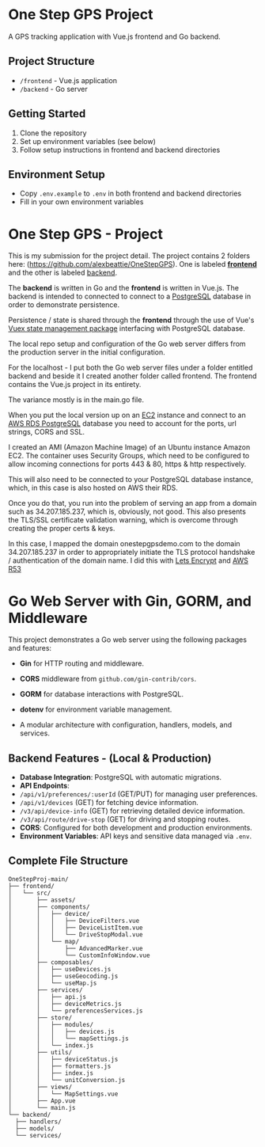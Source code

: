 # One Step GPS Project

A GPS tracking application with Vue.js frontend and Go backend.

## Project Structure
- `/frontend` - Vue.js application
- `/backend` - Go server

## Getting Started
1. Clone the repository
2. Set up environment variables (see below)
3. Follow setup instructions in frontend and backend directories

## Environment Setup
- Copy `.env.example` to `.env` in both frontend and backend directories
- Fill in your own environment variables

# One Step GPS - Project

This is my submission for the project detail. The project contains 2 folders here: (https://github.com/alexbeattie/OneStepGPS). One is labeled **[frontend](https://github.com/alexbeattie/OneStepGPS/tree/main/frontend)** and the other is labeled [backend](https://github.com/alexbeattie/OneStepGPS/tree/main/backend).

The **backend** is written in Go and the **frontend** is written in Vue.js. The backend is intended to connected to connect to a [PostgreSQL](https://www.postgresql.org/) database in order to demonstrate persistence. 

Persistence / state is shared through the **frontend** through the use of Vue's [Vuex state management package](https://vuex.vuejs.org/installation.html) interfacing with PostgreSQL database.

The local repo setup and configuration of the Go web server differs from the production server in the initial configuration. 

For the localhost - I put both the Go web server files under a folder entitled backend and beside it I created another folder called frontend. The frontend contains the Vue.js project in its entirety.

The variance mostly is in the main.go file. 

When you put the local version up on an [EC2](https://aws.amazon.com/pm/ec2/) instance and connect to an [AWS RDS PostgreSQL](https://aws.amazon.com/free/database/) database you need to account for the ports, url strings, CORS and SSL. 

I created an AMI (Amazon Machine Image) of an Ubuntu instance Amazon EC2. The container uses Security Groups, which need to be configured to allow incoming connections for ports 443 & 80, https & http respectively. 

This will also need to be connected to your PostgreSQL database instance, which, in this case is also hosted on AWS their RDS.

Once you do that, you run into the problem of serving an app from a domain such as 34.207.185.237, which is, obviously, not good. This also presents the TLS/SSL certificate validation warning, which is overcome through creating the proper certs & keys.

In this case, I mapped the domain onestepgpsdemo.com to the domain 34.207.185.237 in order to appropriately initiate the TLS protocol handshake / authentication of the domain name.  I did this with [Lets Encrypt](https://letsencrypt.org) and [AWS R53](https://aws.amazon.com/route53/)

# Go Web Server with Gin, GORM, and Middleware
 

This project demonstrates a Go web server using the following packages and features:

-  **Gin** for HTTP routing and middleware.
-  **CORS** middleware from `github.com/gin-contrib/cors`.
-  **GORM** for database interactions with PostgreSQL.
-  **dotenv** for environment variable management.

- A modular architecture with configuration, handlers, models, and services.


## Backend Features - (Local & Production)

-  **Database Integration**: PostgreSQL with automatic migrations.
-  **API Endpoints**:
-  `/api/v1/preferences/:userId` (GET/PUT) for managing user preferences.
-  `/api/v1/devices` (GET) for fetching device information.
-  `/v3/api/device-info` (GET) for retrieving detailed device information.
-  `/v3/api/route/drive-stop` (GET) for driving and stopping routes.
-  **CORS**: Configured for both development and production environments.
-  **Environment Variables**: API keys and sensitive data managed via `.env`.

## Complete File Structure
 ```
OneStepProj-main/
├── frontend/
│   └── src/
│       ├── assets/
│       ├── components/
│       │   ├── device/
│       │   │   ├── DeviceFilters.vue
│       │   │   ├── DeviceListItem.vue 
│       │   │   └── DriveStopModal.vue
│       │   └── map/
│       │       ├── AdvancedMarker.vue
│       │       └── CustomInfoWindow.vue
│       ├── composables/
│       │   ├── useDevices.js
│       │   ├── useGeocoding.js
│       │   └── useMap.js
│       ├── services/
│       │   ├── api.js
│       │   ├── deviceMetrics.js
│       │   └── preferencesServices.js
│       ├── store/
│       │   ├── modules/
│       │   │   ├── devices.js
│       │   │   └── mapSettings.js
│       │   └── index.js
│       ├── utils/
│       │   ├── deviceStatus.js
│       │   ├── formatters.js
│       │   ├── index.js
│       │   └── unitConversion.js
│       ├── views/
│       │   └── MapSettings.vue
│       ├── App.vue
│       └── main.js
└── backend/
   ├── handlers/
   ├── models/
   └── services/
   ```
